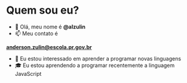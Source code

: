# Quem sou eu?
- 👋 Olá, meu nome é **@alzulin**
- 📫 Meu contato é

**anderson.zulin@escola.pr.gov.br**
- :eyes: Eu estou interessado em aprender a programar novas linguagens
- :mortar_board: Eu estou aprendendo a programar recentemente a linguagem JavaScript

